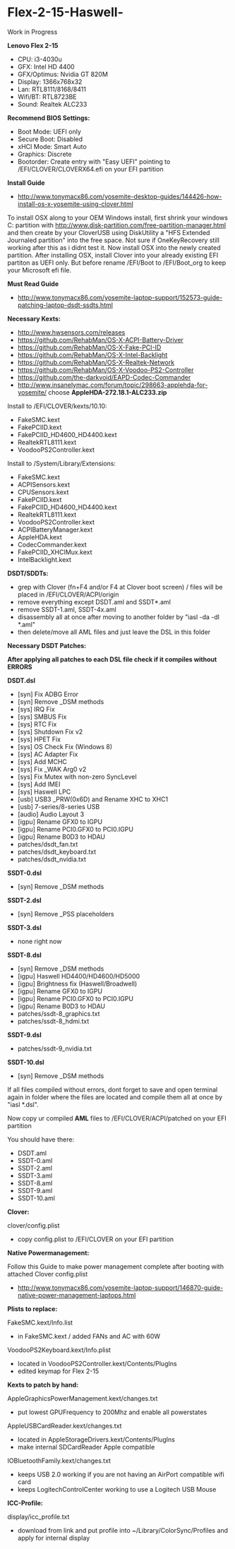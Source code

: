 # Flex-2-15-Haswell-

Work in Progress

**Lenovo Flex 2-15**

- CPU:            i3-4030u
- GFX:            Intel HD 4400
- GFX/Optimus:    Nvidia GT 820M
- Display:        1366x768x32
- Lan:            RTL8111/8168/8411
- Wifi/BT:        RTL8723BE
- Sound:          Realtek ALC233

**Recommend BIOS Settings:**

- Boot Mode:		UEFI only
- Secure Boot:	Disabled
- xHCI Mode:		Smart Auto
- Graphics:			Discrete
- Bootorder:		Create entry with "Easy UEFI" pointing to /EFI/CLOVER/CLOVERX64.efi on your EFI partition

**Install Guide**

- http://www.tonymacx86.com/yosemite-desktop-guides/144426-how-install-os-x-yosemite-using-clover.html

To install OSX along to your OEM Windows install,
first shrink your windows C: partition with
http://www.disk-partition.com/free-partition-manager.html
and then create by your CloverUSB using DiskUtility a "HFS Extended Journaled partition" into the free space.
Not sure if OneKeyRecovery still working after this as i didnt test it.
Now install OSX into the newly created partition.
After installing OSX, install Clover into your already existing EFI partiton as UEFI only.
But before rename /EFI/Boot to /EFI/Boot_org to keep your Microsoft efi file.

**Must Read Guide**

- http://www.tonymacx86.com/yosemite-laptop-support/152573-guide-patching-laptop-dsdt-ssdts.html

**Necessary Kexts:**

- http://www.hwsensors.com/releases
- https://github.com/RehabMan/OS-X-ACPI-Battery-Driver
- https://github.com/RehabMan/OS-X-Fake-PCI-ID
- https://github.com/RehabMan/OS-X-Intel-Backlight
- https://github.com/RehabMan/OS-X-Realtek-Network
- https://github.com/RehabMan/OS-X-Voodoo-PS2-Controller
- https://github.com/the-darkvoid/EAPD-Codec-Commander
- http://www.insanelymac.com/forum/topic/298663-applehda-for-yosemite/ choose **AppleHDA-272.18.1-ALC233.zip**

Install to /EFI/CLOVER/kexts/10.10:

- FakeSMC.kext
- FakePCIID.kext
- FakePCIID_HD4600_HD4400.kext
- RealtekRTL8111.kext
- VoodooPS2Controller.kext

Install to /System/Library/Extensions:

- FakeSMC.kext
- ACPISensors.kext
- CPUSensors.kext
- FakePCIID.kext
- FakePCIID_HD4600_HD4400.kext
- RealtekRTL8111.kext
- VoodooPS2Controller.kext
- ACPIBatteryManager.kext
- AppleHDA.kext
- CodecCommander.kext
- FakePCIID_XHCIMux.kext
- IntelBacklight.kext

**DSDT/SDDTs:**

- grep with Clover (fn+F4 and/or F4 at Clover boot screen) / files will be placed in /EFI/CLOVER/ACPI/origin
- remove everything except DSDT.aml and SSDT*.aml
- remove SSDT-1.aml, SSDT-4x.aml
- disassembly all at once after moving to another folder by "iasl -da -dl *.aml"
- then delete/move all AML files and just leave the DSL in this folder

**Necessary DSDT Patches:**

**After applying all patches to each DSL file check if it compiles without ERRORS**

**DSDT.dsl**
- [syn] Fix ADBG Error
- [syn] Remove _DSM methods
- [sys] IRQ Fix
- [sys] SMBUS Fix
- [sys] RTC Fix
- [sys] Shutdown Fix v2
- [sys] HPET Fix
- [sys] OS Check Fix (Windows 8)
- [sys] AC Adapter Fix
- [sys] Add MCHC
- [sys] Fix _WAK Arg0 v2
- [sys] Fix Mutex with non-zero SyncLevel
- [sys] Add IMEI
- [sys] Haswell LPC
- [usb] USB3 _PRW(0x6D) and Rename XHC to XHC1
- [usb] 7-series/8-series USB
- [audio] Audio Layout 3
- [igpu] Rename GFX0 to IGPU
- [igpu] Rename PCI0.GFX0 to PCI0.IGPU
- [igpu] Rename B0D3 to HDAU
- patches/dsdt_fan.txt
- patches/dsdt_keyboard.txt
- patches/dsdt_nvidia.txt

**SSDT-0.dsl**
- [syn] Remove _DSM methods

**SSDT-2.dsl**
- [syn] Remove _PSS placeholders

**SSDT-3.dsl**
- none right now

**SSDT-8.dsl**
- [syn] Remove _DSM methods
- [igpu] Haswell HD4400/HD4600/HD5000
- [igpu] Brightness fix (Haswell/Broadwell)
- [igpu] Rename GFX0 to IGPU
- [igpu] Rename PCI0.GFX0 to PCI0.IGPU
- [igpu] Rename B0D3 to HDAU
- patches/ssdt-8_graphics.txt
- patches/ssdt-8_hdmi.txt

**SSDT-9.dsl**
- patches/ssdt-9_nvidia.txt

**SSDT-10.dsl**
- [syn] Remove _DSM methods

If all files compiled without errors, dont forget to save and open terminal again in folder where the files are located and compile them all at once by "iasl *.dsl".

Now copy ur compiled **AML** files to /EFI/CLOVER/ACPI/patched on your EFI partition

You should have there:

- DSDT.aml
- SSDT-0.aml
- SSDT-2.aml
- SSDT-3.aml
- SSDT-8.aml
- SSDT-9.aml
- SSDT-10.aml

**Clover:**

clover/config.plist
- copy config.plist to /EFI/CLOVER on your EFI partition

**Native Powermanagement:**

Follow this Guide to make power management complete after booting with attached Clover config.plist
- http://www.tonymacx86.com/yosemite-laptop-support/146870-guide-native-power-management-laptops.html

**Plists to replace:**

FakeSMC.kext/Info.list
- in FakeSMC.kext / added FANs and AC with 60W

VoodooPS2Keyboard.kext/Info.plist
- located in VoodooPS2Controller.kext/Contents/PlugIns
- edited keymap for Flex 2-15

**Kexts to patch by hand:**

AppleGraphicsPowerManagement.kext/changes.txt
- put lowest GPUFrequency to 200Mhz and enable all powerstates

AppleUSBCardReader.kext/changes.txt
- located in AppleStorageDrivers.kext/Contents/PlugIns
- make internal SDCardReader Apple compatible

IOBluetoothFamily.kext/changes.txt
- keeps USB 2.0 working if you are not having an AirPort compatible wifi card
- keeps LogitechControlCenter working to use a Logitech USB Mouse

**ICC-Profile:**

display/icc_profile.txt
- download from link and put profile into ~/Library/ColorSync/Profiles and apply for internal display
